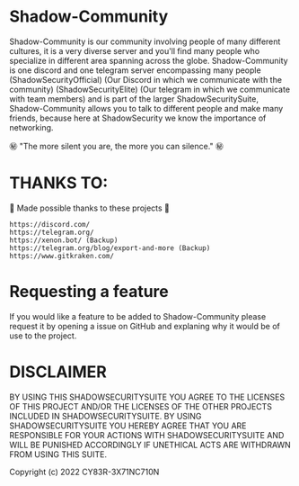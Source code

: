 # Shadow-Community

Shadow-Community is our community involving people of many different cultures, it is a very diverse server and you'll find many people who specialize in different area spanning across the globe. Shadow-Community is one discord and one telegram server encompassing many people (ShadowSecurityOfficial) (Our Discord in which we communicate with the community) (ShadowSecurityElite) (Our telegram in which we communicate with team members) and is part of the larger ShadowSecuritySuite, Shadow-Community allows you to talk to different people and make many friends, because here at ShadowSecurity we know the importance of networking.

㊙️ "The more silent you are, the more you can silence." ㊙️

# THANKS TO:

💖 Made possible thanks to these projects 💖

```
https://discord.com/
https://telegram.org/
https://xenon.bot/ (Backup)
https://telegram.org/blog/export-and-more (Backup)
https://www.gitkraken.com/
```
# Requesting a feature

If you would like a feature to be added to Shadow-Community please request it by opening a issue on GitHub and explaning why it would be of use to the project.

# DISCLAIMER

BY USING THIS SHADOWSECURITYSUITE YOU AGREE TO THE LICENSES OF THIS PROJECT AND/OR THE LICENSES OF THE OTHER PROJECTS INCLUDED IN SHADOWSECURITYSUITE. BY USING SHADOWSECURITYSUITE YOU HEREBY AGREE THAT YOU ARE RESPONSIBLE FOR YOUR ACTIONS WITH SHADOWSECURITYSUITE AND WILL BE PUNISHED ACCORDINGLY IF UNETHICAL ACTS ARE WITHDRAWN FROM USING THIS SUITE. 

Copyright (c) 2022 CY83R-3X71NC710N
